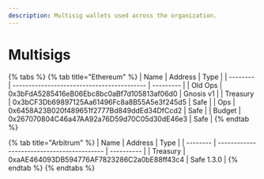 ```yaml
---
description: Multisig wallets used across the organization.
---
```


# Multisigs

{% tabs %}
{% tab title="Ethereum" %}
| Name     | Address                                    | Type      |
| -------- | ------------------------------------------ | --------- |
| Old Ops  | 0x3bFdA5285416eB06Ebc8bc0aBf7d105813af06d0 | Gnosis v1 |
| Treasury | 0x3bCF3Db69897125Aa61496Fc8a8B55A5e3f245d5 | Safe      |
| Ops      | 0x6458A23B020f489651f2777Bd849ddEd34DfCcd2 | Safe      |
| Budget   | 0x267070804C46a47AA92a76D59d70C05d30dE46e3 | Safe      |
{% endtab %}

{% tab title="Arbitrum" %}
| Name     | Address                                    | Type       |
| -------- | ------------------------------------------ | ---------- |
| Treasury | 0xaAE464093DB594776AF7823286C2a0bE88ff43c4 | Safe 1.3.0 |
{% endtab %}
{% endtabs %}
